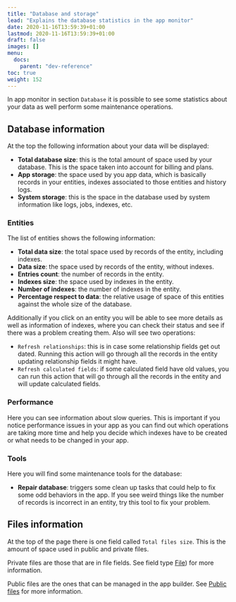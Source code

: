 ```yaml
---
title: "Database and storage"
lead: "Explains the database statistics in the app monitor"
date: 2020-11-16T13:59:39+01:00
lastmod: 2020-11-16T13:59:39+01:00
draft: false
images: []
menu:
  docs:
    parent: "dev-reference"
toc: true
weight: 152
---
```


In app monitor in section `Database` it is possible to see some statistics about your data as
well perform some maintenance operations.

## Database information

At the top the following information about your data will be displayed:

- **Total database size**: this is the total amount of space used by your database. This is the
  space taken into account for billing and plans.
- **App storage**: the space used by you app data, which is basically records in your entities,
  indexes associated to those entities and history logs.
- **System storage**: this is the space in the database used by system information like logs,
  jobs, indexes, etc.

### Entities

The list of entities shows the following information:

- **Total data size**: the total space used by records of the entity, including indexes.
- **Data size**: the space used by records of the entity, without indexes.
- **Entries count**: the number of records in the entity.
- **Indexes size**: the space used by indexes in the entity.
- **Number of indexes**: the number of indexes in the entity.
- **Percentage respect to data**: the relative usage of space of this entities against the whole 
  size of the database.
  
Additionally if you click on an entity you will be able to see more details as well as information
of indexes, where you can check their status and see if there was a problem creating them. Also will
see two operations:

- `Refresh relationships`: this is in case some relationship fields get out dated. Running this
  action will go through all the records in the entity updating relationship fields it might have.
- `Refresh calculated fields`: if some calculated field have old values, you can run this action
  that will go through all the records in the entity and will update calculated fields.

### Performance

Here you can see information about slow queries. This is important if you notice performance issues
in your app as you can find out which operations are taking more time and help you decide which
indexes have to be created or what needs to be changed in your app.

### Tools

Here you will find some maintenance tools for the database:

- **Repair database**: triggers some clean up tasks that could help to fix some odd behaviors in
  the app. If you see weird things like the number of records is incorrect in an entity, try this
  tool to fix your problem.

## Files information

At the top of the page there is one field called `Total files size`. This is the amount of space
used in public and private files.

Private files are those that are in file fields. See field type [File]({{site.baseurl}}/app-development-type-file.html))
for more information.

Public files are the ones that can be managed in the app builder. See [Public files]({{site.baseurl}}/app-development-app-public-files.html) 
for more information.